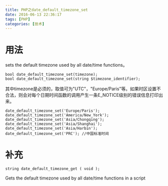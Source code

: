 ```yaml
---
title: PHP之date_default_timezone_set
date: 2016-06-13 22:36:17
tags: [PHP]  
categories: [技术]  
---
```

# 用法  
sets the default timezone used by all date/time functions。  
```
bool date_default_timezone_set(timezone);  
bool date_default_timezone_set(string $timezone_identifier);  
```
其中timezone是必须的，取值可为"UTC"，"Europe/Paris"等。如果时区设置不合法，则会对每个日期时间函数的调用产生一条E_NOTICE级别的错误信息打印出来。    
```
date_default_timezone_set('Europe/Paris');  
date_default_timezone_set('America/New_York');  
date_default_timezone_set('Asia/Chongqing');  
date_default_timezone_set('Asia/Shanghai');  
date_default_timezone_set('Asia/Harbin');  
date_default_timezone_set('PRC'); //中国标准时间   
```
# 补充  
```
string date_default_timezone_get ( void );  
```
Gets the default timezone used by all date/time functions in a script

